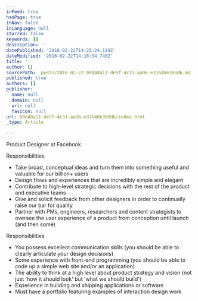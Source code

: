 ```yaml
---
inFeed: true
hasPage: true
inNav: false
inLanguage: null
starred: false
keywords: []
description: ''
datePublished: '2016-02-22T14:25:24.119Z'
dateModified: '2016-02-22T14:18:54.746Z'
title: ''
author: []
sourcePath: _posts/2016-02-22-08d48a11-de5f-4c31-aa96-e31648e368d6.md
published: true
authors: []
publisher:
  name: null
  domain: null
  url: null
  favicon: null
url: 08d48a11-de5f-4c31-aa96-e31648e368d6/index.html
_type: Article

---
```

Product Designer at Facebook

Responsibilities

* Take broad, conceptual ideas and turn them into something useful and valuable for our billion+ users 
* Design flows and experiences that are incredibly simple and elegant 
* Contribute to high-level strategic decisions with the rest of the product and executive teams 
* Give and solicit feedback from other designers in order to continually raise our bar for quality 
* Partner with PMs, engineers, researchers and content strategists to oversee the user experience of a product from conception until launch (and then some)

Responsibilities

* You possess excellent communication skills (you should be able to clearly articulate your design decisions)
* Some experience with front-end programming (you should be able to code up a simple web site and/or an application)
* The ability to think at a high level about product strategy and vision (not just 'how it should look' but 'what we should build')
* Experience in building and shipping applications or software
* Must have a portfolio featuring examples of interaction design work
